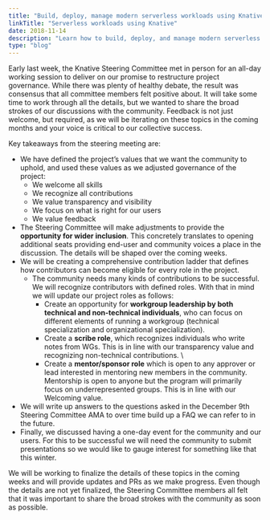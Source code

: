 ```yaml
---
title: "Build, deploy, manage modern serverless workloads using Knative on Kubernetes"
linkTitle: "Serverless workloads using Knative"
date: 2018-11-14
description: "Learn how to build, deploy, and manage modern serverless workloads using Knative on Kubernetes."
type: "blog"
---
```


Early last week, the Knative Steering Committee met in person for an all-day
working session to deliver on our promise to restructure project governance.
While there was plenty of healthy debate, the result was consensus that all
committee members felt positive about. It will take some time to work
through all the details, but we wanted to share the broad strokes of our
discussions with the community. Feedback is not just welcome, but required,
as we will be iterating on these topics in the coming months and your voice
is critical to our collective success.

Key takeaways from the steering meeting are:

*   We have defined the project’s values that we want the community to uphold, and used these values as we adjusted governance of the project:
    *   We welcome all skills
    *   We recognize all contributions
    *   We value transparency and visibility
    *   We focus on what is right for our users
    *   We value feedback
*   The Steering Committee will make adjustments to provide the **opportunity for wider inclusion**. This concretely translates to opening additional seats providing end-user and community voices a place in the discussion. The details will be shaped over the coming weeks.
*   We will be creating a comprehensive contribution ladder that defines how contributors can become eligible for every role in the project.
    *   The community needs many kinds of contributions to be successful. We will recognize contributors with defined roles. With that in mind we will update our project roles as follows:
        *   Create an opportunity for **workgroup leadership by both technical and non-technical individuals**, who can focus on different elements of running a workgroup (technical specialization and organizational specialization).
        *   Create a **scribe role**, which recognizes individuals who write notes from WGs. This is in line with our transparency value and recognizing non-technical contributions. \
        *   Create a **mentor/sponsor role** which is open to any approver or lead interested in mentoring new members in the community. Mentorship is open to anyone but the program will primarily focus on underrepresented groups. This is in line with our Welcoming value.
*   We will write up answers to the questions asked in the December 9th Steering Committee AMA to over time build up a FAQ we can refer to in the future.
*   Finally, we discussed having a one-day event for the community and our users. For this to be successful we will need the community to submit presentations so we would like to gauge interest for something like that this winter.

We will be working to finalize the details of these topics in the coming weeks and will provide updates and PRs as we make progress. Even though the details are not yet finalized, the Steering Committee members all felt that it was important to share the broad strokes with the community as soon as possible.
